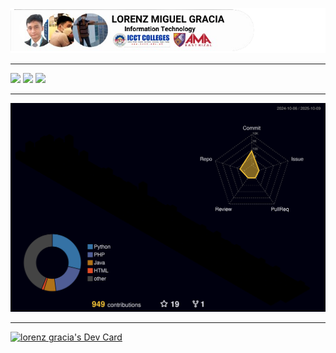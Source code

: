 ![](src/image/LORENZ%20MIGUEL%20GRACIA.png?raw=true)
***
<img src="https://www.google.com/search?q=https://skillicons.dev/icons%3Fi%3Djava,cpp,py,kotlin,rust,php,html,css,js" />
<img src="https://www.google.com/search?q=https://skillicons.dev/icons%3Fi%3Dreact,flutter,nodejs,bootstrap,electron" />
<img src="https://www.google.com/search?q=https://skillicons.dev/icons%3Fi%3Dmysql,npm" />

***
![](./profile-3d-contrib/profile-night-rainbow.svg)
***
<a href="https://app.daily.dev/lorenzgracia"><img src="https://api.daily.dev/devcards/v2/gJbvjTwHoXt5OqCHsRwJv.png?type=wide&r=946" width="652" alt="lorenz gracia's Dev Card"/></a>
